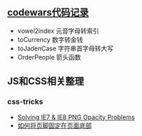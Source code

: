 ## [codewars代码记录](./codewars/)

 - vowel2index 元音字母转索引
 - toCurrency 数字转金钱
 - toJadenCase 字符串首字母转大写
 - OrderPeople 箭头函数


## JS和CSS相关整理

### css-tricks

 - [Solving IE7 & IE8 PNG Opacity Problems](http://www.jacklmoore.com/notes/ie-transparency-problems/)
 - [如何将页脚固定在页面底部](http://www.w3cplus.com/css/css-sticky-foot-at-bottom-of-the-page)
